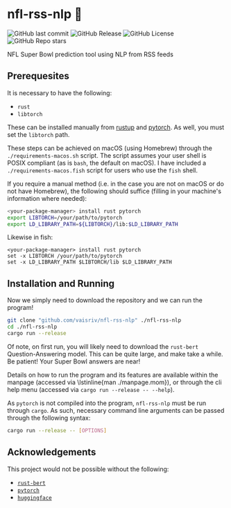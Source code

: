 # nfl-rss-nlp :football:

![GitHub last commit](https://img.shields.io/github/last-commit/vaisriv/nfl-rss-nlp)
![GitHub Release](https://img.shields.io/github/v/release/vaisriv/nfl-rss-nlp)
![GitHub License](https://img.shields.io/github/license/vaisriv/nfl-rss-nlp)
![GitHub Repo stars](https://img.shields.io/github/stars/vaisriv/nfl-rss-nlp)

NFL Super Bowl prediction tool using NLP from RSS feeds

## Prerequesites

It is necessary to have the following:

- `rust`
- `libtorch`

These can be installed manually from [rustup](https://rustup.rs) and [pytorch](https://pytorch.org/get-started/locally/). As well, you must set the `libtorch` path.

These steps can be achieved on macOS (using Homebrew) through the `./requirements-macos.sh` script. The script assumes your user shell is POSIX compliant (as is `bash`, the default on macOS). I have included a `./requirements-macos.fish` script for users who use the `fish` shell.

If you require a manual method (i.e. in the case you are not on macOS or do not have Homebrew), the following should suffice (filling in your machine's information where needed):

```bash
<your-package-manager> install rust pytorch
export LIBTORCH=/your/path/to/pytorch
export LD_LIBRARY_PATH=${LIBTORCH}/lib:$LD_LIBRARY_PATH
```

Likewise in fish:

```fish
<your-package-manager> install rust pytorch
set -x LIBTORCH /your/path/to/pytorch
set -x LD_LIBRARY_PATH $LIBTORCH/lib $LD_LIBRARY_PATH
```

## Installation and Running

Now we simply need to download the repository and we can run the program!

```bash
git clone "github.com/vaisriv/nfl-rss-nlp" ./nfl-rss-nlp
cd ./nfl-rss-nlp
cargo run --release
```

Of note, on first run, you will likely need to download the `rust-bert` Question-Answering model. This can be quite large, and make take a while. Be patient! Your Super Bowl answers are near!

Details on how to run the program and its features are available within the manpage (accessed via \lstinline{man ./manpage.mom}), or through the cli help menu (accessed via `cargo run --release -- --help`).

As `pytorch` is not compiled into the program, `nfl-rss-nlp` must be run through `cargo`. As such, necessary command line arguments can be passed through the following syntax:
```bash
cargo run --release -- [OPTIONS]
```

## Acknowledgements

This project would not be possible without the following:

- [`rust-bert`](https://crates.io/crates/rust_bert)
- [`pytorch`](https://pytorch.org/)
- [`huggingface`](https://huggingface.co/)
